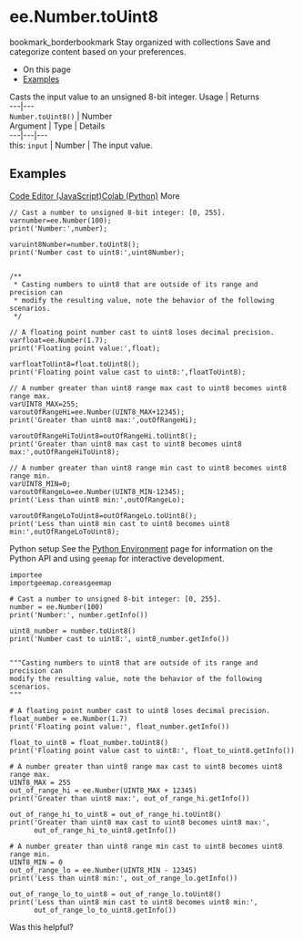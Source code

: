  
#  ee.Number.toUint8
bookmark_borderbookmark Stay organized with collections  Save and categorize content based on your preferences.
  * On this page
  * [Examples](https://developers.google.com/earth-engine/apidocs/ee-number-touint8#examples)


Casts the input value to an unsigned 8-bit integer.
Usage | Returns  
---|---  
`Number.toUint8()` | Number  
Argument | Type | Details  
---|---|---  
this: `input` | Number | The input value.  
## Examples
[Code Editor (JavaScript)](https://developers.google.com/earth-engine/apidocs/ee-number-touint8#code-editor-javascript-sample)[Colab (Python)](https://developers.google.com/earth-engine/apidocs/ee-number-touint8#colab-python-sample) More
```
// Cast a number to unsigned 8-bit integer: [0, 255].
varnumber=ee.Number(100);
print('Number:',number);

varuint8Number=number.toUint8();
print('Number cast to uint8:',uint8Number);


/**
 * Casting numbers to uint8 that are outside of its range and precision can
 * modify the resulting value, note the behavior of the following scenarios.
 */

// A floating point number cast to uint8 loses decimal precision.
varfloat=ee.Number(1.7);
print('Floating point value:',float);

varfloatToUint8=float.toUint8();
print('Floating point value cast to uint8:',floatToUint8);

// A number greater than uint8 range max cast to uint8 becomes uint8 range max.
varUINT8_MAX=255;
varoutOfRangeHi=ee.Number(UINT8_MAX+12345);
print('Greater than uint8 max:',outOfRangeHi);

varoutOfRangeHiToUint8=outOfRangeHi.toUint8();
print('Greater than uint8 max cast to uint8 becomes uint8 max:',outOfRangeHiToUint8);

// A number greater than uint8 range min cast to uint8 becomes uint8 range min.
varUINT8_MIN=0;
varoutOfRangeLo=ee.Number(UINT8_MIN-12345);
print('Less than uint8 min:',outOfRangeLo);

varoutOfRangeLoToUint8=outOfRangeLo.toUint8();
print('Less than uint8 min cast to uint8 becomes uint8 min:',outOfRangeLoToUint8);
```
Python setup
See the [ Python Environment](https://developers.google.com/earth-engine/guides/python_install) page for information on the Python API and using `geemap` for interactive development.
```
importee
importgeemap.coreasgeemap
```
```
# Cast a number to unsigned 8-bit integer: [0, 255].
number = ee.Number(100)
print('Number:', number.getInfo())

uint8_number = number.toUint8()
print('Number cast to uint8:', uint8_number.getInfo())


"""Casting numbers to uint8 that are outside of its range and precision can
modify the resulting value, note the behavior of the following scenarios.
"""

# A floating point number cast to uint8 loses decimal precision.
float_number = ee.Number(1.7)
print('Floating point value:', float_number.getInfo())

float_to_uint8 = float_number.toUint8()
print('Floating point value cast to uint8:', float_to_uint8.getInfo())

# A number greater than uint8 range max cast to uint8 becomes uint8 range max.
UINT8_MAX = 255
out_of_range_hi = ee.Number(UINT8_MAX + 12345)
print('Greater than uint8 max:', out_of_range_hi.getInfo())

out_of_range_hi_to_uint8 = out_of_range_hi.toUint8()
print('Greater than uint8 max cast to uint8 becomes uint8 max:',
      out_of_range_hi_to_uint8.getInfo())

# A number greater than uint8 range min cast to uint8 becomes uint8 range min.
UINT8_MIN = 0
out_of_range_lo = ee.Number(UINT8_MIN - 12345)
print('Less than uint8 min:', out_of_range_lo.getInfo())

out_of_range_lo_to_uint8 = out_of_range_lo.toUint8()
print('Less than uint8 min cast to uint8 becomes uint8 min:',
      out_of_range_lo_to_uint8.getInfo())
```

Was this helpful?
